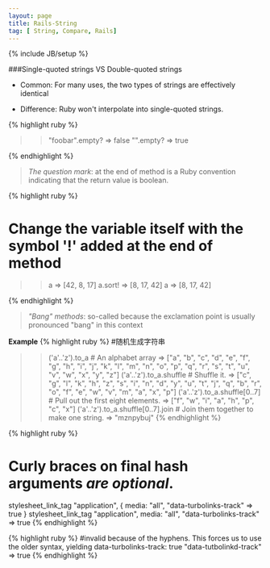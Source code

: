 ```yaml
---
layout: page
title: Rails-String
tag: [ String, Compare, Rails]
---
```

{% include JB/setup %}

###Single-quoted strings VS Double-quoted strings

- Common: 
    For many uses, the two types of strings are effectively identical

- Difference: 
    Ruby won't interpolate into single-quoted strings.

{% highlight ruby %}

>> "foobar".empty?
=> false
>> "".empty?
=> true

{% endhighlight %}

> *The question mark*: at the end of method is a Ruby convention indicating that the return value is boolean.

{% highlight ruby %}
# Change the variable itself with the symbol '!' added at the end of method
>> a
=> [42, 8, 17]
>> a.sort!
=> [8, 17, 42]
>> a
=> [8, 17, 42]

{% endhighlight %}
> *"Bang" methods*: so-called because the exclamation point is usually pronounced "bang" in this context


**Example**
{% highlight ruby %}
#随机生成字符串
>> ('a'..'z').to_a                     # An alphabet array
=> ["a", "b", "c", "d", "e", "f", "g", "h", "i", "j", "k", "l", "m", "n", "o",
"p", "q", "r", "s", "t", "u", "v", "w", "x", "y", "z"]
>> ('a'..'z').to_a.shuffle             # Shuffle it.
=> ["c", "g", "l", "k", "h", "z", "s", "i", "n", "d", "y", "u", "t", "j", "q",
"b", "r", "o", "f", "e", "w", "v", "m", "a", "x", "p"]
>> ('a'..'z').to_a.shuffle[0..7]       # Pull out the first eight elements.
=> ["f", "w", "i", "a", "h", "p", "c", "x"]
>> ('a'..'z').to_a.shuffle[0..7].join  # Join them together to make one string.
=> "mznpybuj"
{% endhighlight %}

{% highlight ruby %}
# Curly braces on final hash arguments *are optional*.
stylesheet_link_tag "application", { media: "all",
                                     "data-turbolinks-track" => true }
stylesheet_link_tag "application", media: "all",
                                     "data-turbolinks-track" => true
{% endhighlight %}

{% highlight ruby %}
#invalid because of the hyphens. This forces us to use the older syntax, yielding
data-turbolinks-track: true
"data-tutbolinkd-track" => true
{% endhighlight %}

